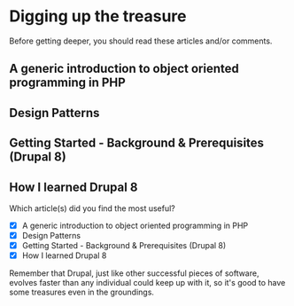 <!--
{
"name" : "grounding",
"version" : "0.1",
"title" : "Grounding",
"description" : "Without proper foundation, every house will collapse",
"homepage" : "https://www.drupal.org/node/2182165",
"freshnessDate" : 2015-11-24,
"license" : "CC BY 4.0"
}
-->

<!-- @section -->

# Digging up the treasure

Before getting deeper, you should read these articles and/or comments.

## A generic introduction to object oriented programming in PHP

<!-- @link, "url" : "https://drupalwatchdog.com/volume-3/issue-1/object-oriented-programming-101", "text" : "I have removed the dust from my OOP knowledge", "title" : "Object Oriented Programming 101", "description" : "This Drupal Watchdog article is a great introduction to OOP in PHP" -->

## Design Patterns

<!-- @link, "url" : "http://www.phptherightway.com/pages/Design-Patterns.html", "text" : "I have read about the Factory, Singleton, Strategy, Front Controller and MVC patterns", "description" : "There are numerous ways to structure the code and project for your web application, and you can put as much or as little thought as you like into architecting. But it is usually a good idea to follow common patterns" -->

## Getting Started - Background & Prerequisites (Drupal 8)

<!-- @link, "url" : "https://www.drupal.org/node/2182165", "text" : "I have understood that this documentation page is a useful starting point that I can make use of later", "title" : "Getting Started - Background & Prerequisites (Drupal 8)", "description" : "Drupal 8 leverages a number of advanced PHP language features and sophisticated 3rd party libraries in order to present 3rd party developers with the most advanced API of any CMS available" -->

## How I learned Drupal 8

<!-- @link, "url" : "https://dev.acquia.com/blog/how-i-learned-drupal-8", "text" : "I have learned about some useful resources and tools", "title" : "How I learned Drupal 8", "description" : "In this post, Alejandro Garza will share his experience on trying to learn Drupal 8 during its alpha stage, talk about some of the challenges of keeping up with the ongoing changes while trying to learn it, and end with some tips and resources which proved useful for him" -->

<!-- @multipleChoice -->

Which article(s) did you find the most useful?

- [X] A generic introduction to object oriented programming in PHP
- [X] Design Patterns
- [X] Getting Started - Background & Prerequisites (Drupal 8)
- [X] How I learned Drupal 8

Remember that Drupal, just like other successful pieces of software, evolves faster than any individual could keep up with it, so it's good to have some treasures even in the groundings.

<!-- @end -->

